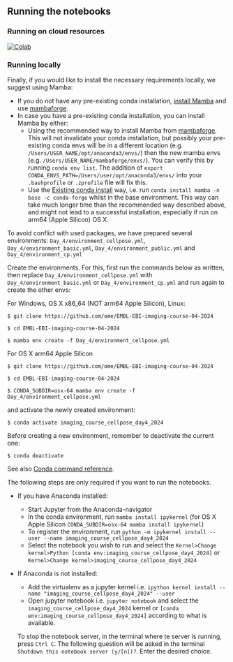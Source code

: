 ## Running the notebooks

### Running on cloud resources
[![Colab](https://colab.research.google.com/assets/colab-badge.svg)](https://colab.research.google.com/github/ome/EMBL-EBI-imaging-course-04-2024/)


### Running locally

Finally, if you would like to install the necessary requirements locally,
we suggest using Mamba:

* If you do not have any pre-existing conda installation, [install Mamba](https://mamba.readthedocs.io/en/latest/installation.html#installation) and use [mambaforge](https://github.com/conda-forge/miniforge#mambaforge). 
* In case you have a pre-existing conda installation, you can install Mamba by either:
  - Using the recommended way to install Mamba from [mambaforge](https://github.com/conda-forge/miniforge#mambaforge). This will not invalidate your conda installation, but possibly your pre-existing conda envs will be in a different location (e.g. ``/Users/USER_NAME/opt/anaconda3/envs/``) then the new mamba envs (e.g. ``/Users/USER_NAME/mambaforge/envs/``). You can verify this by running ``conda env list``. The addition of ``export CONDA_ENVS_PATH=/Users/user/opt/anaconda3/envs/`` into your ``.bashprofile`` or ``.zprofile`` file will fix this. 
  - Use the [Existing conda install](https://mamba.readthedocs.io/en/latest/installation.html#existing-conda-install) way, i.e. run ``conda install mamba -n base -c conda-forge`` whilst in the base environment. This way can take much longer time than the recommended way described above, and might not lead to a successful installation, especially if run on arm64 (Apple Silicon) OS X.

To avoid conflict with used packages, we have prepared several environments:
``Day_4/environment_cellpose.yml``, ``Day_4/environment_basic.yml``, ``Day_4/environment_public.yml`` and ``Day_4/environment_cp.yml``

Create the environments. For this, first run the commands below as written, then replace ``Day_4/environment_cellpose.yml`` with ``Day_4/environment_basic.yml`` or ``Day_4/environment_cp.yml`` and run again to create the other envs:

For Windows, OS X x86_64 (NOT arm64 Apple Silicon), Linux:

    $ git clone https://github.com/ome/EMBL-EBI-imaging-course-04-2024
    
    $ cd EMBL-EBI-imaging-course-04-2024

    $ mamba env create -f Day_4/environment_cellpose.yml

For OS X arm64 Apple Silicon

    $ git clone https://github.com/ome/EMBL-EBI-imaging-course-04-2024   
    
    $ cd EMBL-EBI-imaging-course-04-2024
    
    $ CONDA_SUBDIR=osx-64 mamba env create -f Day_4/environment_cellpose.yml

and activate the newly created environment:

    $ conda activate imaging_course_cellpose_day4_2024


Before creating a new environment, remember to deactivate the current one:

    $ conda deactivate

See also [Conda command reference](https://docs.conda.io/projects/conda/en/latest/commands.html).

The following steps are only required if you want to run the notebooks.

* If you have Anaconda installed:
  * Start Jupyter from the Anaconda-navigator
  * In the conda environment, run ``mamba install ipykernel`` (for OS X Apple Silicon ``CONDA_SUBDIR=osx-64 mamba install ipykernel``)
  * To register the environment, run ``python -m ipykernel install --user --name imaging_course_cellpose_day4_2024``
  * Select the notebook you wish to run and select the ``Kernel>Change kernel>Python [conda env:imaging_course_cellpose_day4_2024]`` or ``Kernel>Change kernel>imaging_course_cellpose_day4_2024``
* If Anaconda is not installed:
  * Add the virtualenv as a jupyter kernel i.e. ``ipython kernel install --name "imaging_course_cellpose_day4_2024" --user``
  * Open jupyter notebook i.e. ``jupyter notebook`` and select the ``imaging_course_cellpose_day4_2024`` kernel or ``[conda env:imaging_course_cellpose_day4_2024]`` according to what is available.

  To stop the notebook server, in the terminal where te server is running, press ``Ctrl C``. The following question will be asked in the terminal ``Shutdown this notebook server (y/[n])?``. Enter the desired choice.
  
